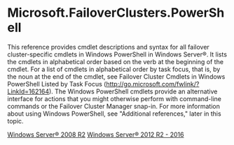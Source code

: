 # Microsoft.FailoverClusters.PowerShell
This reference provides cmdlet descriptions and syntax for all failover cluster-specific cmdlets in Windows PowerShell in Windows Server®. It lists the cmdlets in alphabetical order based on the verb at the beginning of the cmdlet. For a list of cmdlets in alphabetical order by task focus, that is, by the noun at the end of the cmdlet, see Failover Cluster Cmdlets in Windows PowerShell Listed by Task Focus (http://go.microsoft.com/fwlink/?LinkId=162164).
The Windows PowerShell cmdlets provide an alternative interface for actions that you might otherwise perform with command-line commands or the Failover Cluster Manager snap-in. For more information about using Windows PowerShell, see "Additional references," later in this topic.


[Windows Server® 2008 R2](https://technet.microsoft.com/en-gb/library/ee461009.aspx)
[Windows Server® 2012 R2 - 2016](https://technet.microsoft.com/itpro/powershell/windows/failover-clusters/index)
